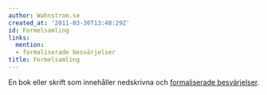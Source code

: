 ```yaml
---
author: Wahnstrom.se
created_at: '2011-03-30T13:48:29Z'
id: Formelsamling
links:
  mention:
  - formaliserade besvärjelser
title: Formelsamling
---
```


En bok eller skrift som innehåller nedskrivna och [formaliserade besvärjelser].

  [formaliserade besvärjelser]: formaliserade_besvärjelser